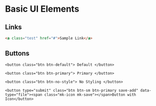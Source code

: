 # Basic UI Elements

## Links

```html
<a class="test" href="#">Sample Link</a>
```

## Buttons

```html|showSource
<button class="btn btn-default"> Default </button>
```

```html|showSource
<button class="btn btn-primary"> Primary </button>
```

```html|showSource
<button class="btn btn-no-style"> No Styling </button>
```

```html|showSource
<button type="submit" class="btn btn-sm btn-primary save-add" data-type="file"><span class="mk-icon mk-save"></span>Button with Icon</button>
```
